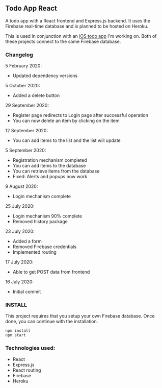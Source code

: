 ## Todo App React

A todo app with a React frontend and Express.js backend. It uses the Firebase real-time database and is planned to be hosted on Heroku. 

This is used in conjunction with an [iOS todo app](https://github.com/muhdmirzamz/TodoApp) I'm working on. Both of these projects connect to the same Firebase database.


### Changelog
5 February 2020:
- Updated dependency versions

5 October 2020:
- Added a delete button

29 September 2020:
- Register page redirects to Login page after successful operation
- You can now delete an item by clicking on the item

12 September 2020:
- You can add items to the list and the list will update

5 September 2020:
- Registration mechanism completed
- You can add items to the database
- You can retrieve items from the database
- Fixed: Alerts and popups now work

9 August 2020:
- Login mechanism complete

25 July 2020:
- Login mechanism 90% complete
- Removed history package

23 July 2020:
- Added a form
- Removed Firebase credentials
- Implemented routing

17 July 2020:
- Able to get POST data from frontend

16 July 2020:
- Initial commit

### INSTALL
This project requires that you setup your own Firebase database. Once done, you can continue with the installation.

`npm install`  
`npm start`


### Technologies used:
- React
- Express.js
- React routing
- Firebase
- Heroku
